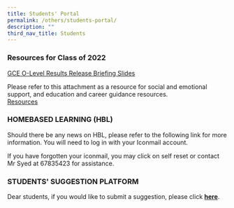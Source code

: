 ```yaml
---
title: Students' Portal
permalink: /others/students-portal/
description: ""
third_nav_title: Students
---
```

### Resources for Class of 2022

[GCE O-Level Results Release Briefing Slides](/files/2022%20O-Level%20ECG%20%20Briefing%20Slides%20for%20Students_TPSS%20-%2012%20Jan%20%202023.pdf)

Please refer to this attachment as a resource for social and emotional support, and education and career guidance resources. <br>
[Resources](/files/Student%20Resource_O-Level.pdf)

### HOMEBASED LEARNING (HBL)

Should there be any news on HBL, please refer to the following link for more information. You will need to log in with your Iconmail account.  
  
If you have forgotten your iconmail, you may click on self reset or contact Mr Syed at 67835423 for assistance.

### STUDENTS' SUGGESTION PLATFORM 

Dear students, if you would like to submit a suggestion, please click [**here**](https://docs.google.com/forms/d/e/1FAIpQLSd0DVbapkQ1kSpGcwO3ws9aBsnvS2le1xz7iSTZ17LJTgWRJQ/viewform?usp=sf_link).